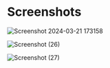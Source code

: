 # Screenshots

![Screenshot 2024-03-21 173158](https://github.com/chinmay0910/Currency-Convertor/assets/78205628/94d9bea7-0f38-4089-b968-4bc740304853)

![Screenshot (26)](https://github.com/chinmay0910/Currency-Convertor/assets/78205628/1f6a9915-9440-4c73-9c70-e38983a905e3)

![Screenshot (27)](https://github.com/chinmay0910/Currency-Convertor/assets/78205628/60fcfd20-118f-4e65-9571-374274cc966f)

